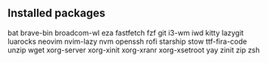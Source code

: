 ## Installed packages

bat
brave-bin
broadcom-wl
eza
fastfetch
fzf
git
i3-wm
iwd
kitty
lazygit
luarocks
neovim
nvim-lazy
nvm
openssh
rofi
starship
stow
ttf-fira-code
unzip
wget
xorg-server
xorg-xinit
xorg-xranr
xorg-xsetroot
yay
zinit
zip
zsh
